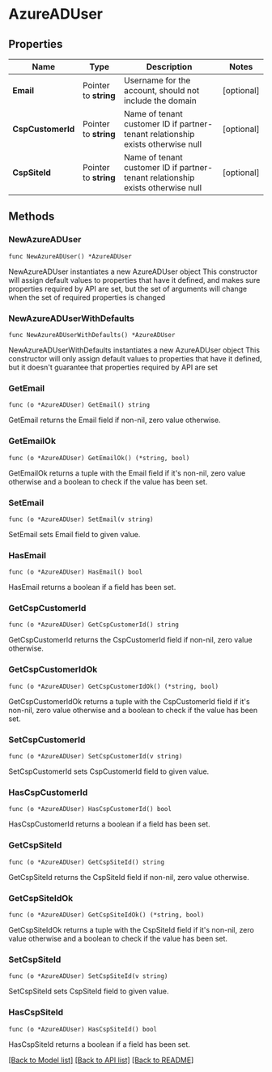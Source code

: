 # AzureADUser

## Properties

Name | Type | Description | Notes
------------ | ------------- | ------------- | -------------
**Email** | Pointer to **string** | Username for the account, should not include the domain | [optional] 
**CspCustomerId** | Pointer to **string** | Name of tenant customer ID if partner-tenant relationship exists otherwise null | [optional] 
**CspSiteId** | Pointer to **string** | Name of tenant customer ID if partner-tenant relationship exists otherwise null | [optional] 

## Methods

### NewAzureADUser

`func NewAzureADUser() *AzureADUser`

NewAzureADUser instantiates a new AzureADUser object
This constructor will assign default values to properties that have it defined,
and makes sure properties required by API are set, but the set of arguments
will change when the set of required properties is changed

### NewAzureADUserWithDefaults

`func NewAzureADUserWithDefaults() *AzureADUser`

NewAzureADUserWithDefaults instantiates a new AzureADUser object
This constructor will only assign default values to properties that have it defined,
but it doesn't guarantee that properties required by API are set

### GetEmail

`func (o *AzureADUser) GetEmail() string`

GetEmail returns the Email field if non-nil, zero value otherwise.

### GetEmailOk

`func (o *AzureADUser) GetEmailOk() (*string, bool)`

GetEmailOk returns a tuple with the Email field if it's non-nil, zero value otherwise
and a boolean to check if the value has been set.

### SetEmail

`func (o *AzureADUser) SetEmail(v string)`

SetEmail sets Email field to given value.

### HasEmail

`func (o *AzureADUser) HasEmail() bool`

HasEmail returns a boolean if a field has been set.

### GetCspCustomerId

`func (o *AzureADUser) GetCspCustomerId() string`

GetCspCustomerId returns the CspCustomerId field if non-nil, zero value otherwise.

### GetCspCustomerIdOk

`func (o *AzureADUser) GetCspCustomerIdOk() (*string, bool)`

GetCspCustomerIdOk returns a tuple with the CspCustomerId field if it's non-nil, zero value otherwise
and a boolean to check if the value has been set.

### SetCspCustomerId

`func (o *AzureADUser) SetCspCustomerId(v string)`

SetCspCustomerId sets CspCustomerId field to given value.

### HasCspCustomerId

`func (o *AzureADUser) HasCspCustomerId() bool`

HasCspCustomerId returns a boolean if a field has been set.

### GetCspSiteId

`func (o *AzureADUser) GetCspSiteId() string`

GetCspSiteId returns the CspSiteId field if non-nil, zero value otherwise.

### GetCspSiteIdOk

`func (o *AzureADUser) GetCspSiteIdOk() (*string, bool)`

GetCspSiteIdOk returns a tuple with the CspSiteId field if it's non-nil, zero value otherwise
and a boolean to check if the value has been set.

### SetCspSiteId

`func (o *AzureADUser) SetCspSiteId(v string)`

SetCspSiteId sets CspSiteId field to given value.

### HasCspSiteId

`func (o *AzureADUser) HasCspSiteId() bool`

HasCspSiteId returns a boolean if a field has been set.


[[Back to Model list]](../README.md#documentation-for-models) [[Back to API list]](../README.md#documentation-for-api-endpoints) [[Back to README]](../README.md)


